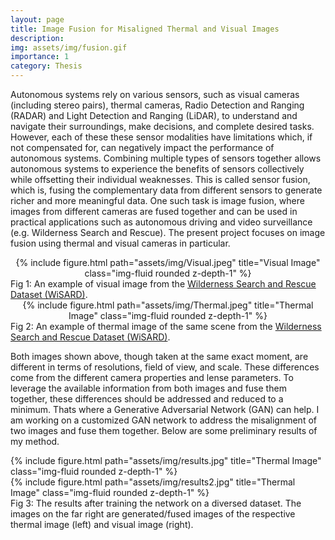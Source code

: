 ```yaml
---
layout: page
title: Image Fusion for Misaligned Thermal and Visual Images
description: 
img: assets/img/fusion.gif
importance: 1
category: Thesis
---
```


Autonomous systems rely on various sensors, such
as visual cameras (including stereo pairs), thermal
cameras, Radio Detection and Ranging (RADAR) and
Light Detection and Ranging (LiDAR), to understand
and navigate their surroundings, make decisions, and
complete desired tasks. However, each of these these
sensor modalities have limitations which, if not compensated
for, can negatively impact the performance
of autonomous systems. Combining multiple
types of sensors together allows autonomous systems
to experience the benefits of sensors collectively
while offsetting their individual weaknesses. This is
called sensor fusion, which is, fusing the complementary
data from different sensors to generate richer
and more meaningful data. One such task is image
fusion, where images from different cameras are fused
together and can be used in practical applications such
as autonomous driving and video surveillance (e.g.
Wilderness Search and Rescue). The present project
focuses on image fusion using thermal and visual
cameras in particular.


<div class="row">
    <div class="col-sm mt-3 mt-md-0" style="text-align:center">
        {% include figure.html path="assets/img/Visual.jpeg" title="Visual Image" class="img-fluid rounded z-depth-1" %}
    </div>
</div>
<div class="caption">
    Fig 1: An example of visual image from the <a href="https://sites.google.com/uw.edu/wisard/">Wilderness Search and Rescue Dataset (WiSARD)</a>.
</div>

<div class="row">
    <div class="col-sm mt-3 mt-md-0" style="text-align:center">
        {% include figure.html path="assets/img/Thermal.jpeg" title="Thermal Image" class="img-fluid rounded z-depth-1" %}
    </div>
</div>
<div class="caption">
    Fig 2: An example of thermal image of the same scene from the <a href="https://sites.google.com/uw.edu/wisard/">Wilderness Search and Rescue Dataset (WiSARD)</a>.
</div>

Both images shown above, though taken at the same exact moment, are different in terms of resolutions, field of view, and scale. These differences come from the different camera properties and lense parameters. To leverage the available information from both images and fuse them together, these differences should be addressed and reduced to a minimum. Thats where a Generative Adversarial Network (GAN) can help. I am working on a customized GAN network to address the misalignment of two images and fuse them together. Below are some preliminary results of my method.


<div class="row">
    <div class="col-sm mt-3 mt-md-0">
        {% include figure.html path="assets/img/results.jpg" title="Thermal Image" class="img-fluid rounded z-depth-1" %}
    </div>
</div>
<div class="row">
    <div class="col-sm mt-3 mt-md-0">
        {% include figure.html path="assets/img/results2.jpg" title="Thermal Image" class="img-fluid rounded z-depth-1" %}
    </div>
</div>
<div class="caption">
    Fig 3: The results after training the network on a diversed dataset. The images on the far right are generated/fused images of the respective thermal image (left) and visual image (right). 
</div>


